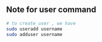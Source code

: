 ## Note for user command 

```bash 
# to create user , we have 
sudo useradd username 
sudo adduser username 
```